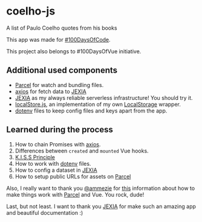 # coelho-js

A list of Paulo Coelho quotes from his books

This app was made for [#100DaysOfCode](https://www.100daysofcode.com/).

This project also belongs to #100DaysOfVue initiative.

## Additional used components

+ [Parcel][1] for watch and bundling files.
+ [axios][2] for fetch data to [JEXIA][3]
+ [JEXIA][3] as my always reliable serverless infrastructure! You should try it.
+ [localStore.js][4], an implementation of my own [LocalStorage][5] wrapper.
+ [dotenv][6] files to keep config files and keys apart from the app.

## Learned during the process

1. How to chain Promises with [axios][2].
2. Differences between `created` and `mounted` Vue hooks.
3. [K.I.S.S Principle][7]
4. How to work with [dotenv][6] files.
5. How to config a dataset in [JEXIA][3]
6. How to setup public URLs for assets on [Parcel][1]

Also, I really want to thank you [@ammezie](https://github.com/ammezie) for
[this][8] information about how to make things work with [Parcel][1] and Vue.
You rock, dude!

Last, but not least. I want to thank you [JEXIA][3] for make such an amazing app
and beautiful documentation :)

[1]: https://en.parceljs.org/
[2]: https://github.com/axios/axios
[3]: https://jexia.com/
[4]: https://github.com/ChinuxParibus/coelho.js/blob/master/localStore.js
[5]: https://developer.mozilla.org/en-US/docs/Web/API/Window/localStorage
[6]: https://www.npmjs.com/package/dotenv
[7]: https://en.wikipedia.org/wiki/KISS_principle
[8]: https://scotch.io/tutorials/using-parcel-in-a-vuejs-app

